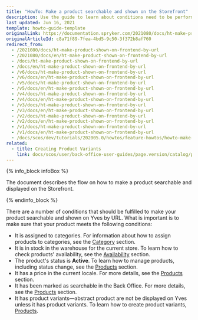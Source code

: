 ```yaml
---
title: "HowTo: Make a product searchable and shown on the Storefront"
description: Use the guide to learn about conditions need to be performed to make a product searchable in the online store.
last_updated: Jun 16, 2021
template: howto-guide-template
originalLink: https://documentation.spryker.com/2021080/docs/ht-make-product-shown-on-frontend-by-url
originalArticleId: c8a71f89-7fea-4bd5-9c50-3f372b8af760
redirect_from:
  - /2021080/docs/ht-make-product-shown-on-frontend-by-url
  - /2021080/docs/en/ht-make-product-shown-on-frontend-by-url
  - /docs/ht-make-product-shown-on-frontend-by-url
  - /docs/en/ht-make-product-shown-on-frontend-by-url
  - /v6/docs/ht-make-product-shown-on-frontend-by-url
  - /v6/docs/en/ht-make-product-shown-on-frontend-by-url
  - /v5/docs/ht-make-product-shown-on-frontend-by-url
  - /v5/docs/en/ht-make-product-shown-on-frontend-by-url
  - /v4/docs/ht-make-product-shown-on-frontend-by-url
  - /v4/docs/en/ht-make-product-shown-on-frontend-by-url
  - /v3/docs/ht-make-product-shown-on-frontend-by-url
  - /v3/docs/en/ht-make-product-shown-on-frontend-by-url
  - /v2/docs/ht-make-product-shown-on-frontend-by-url
  - /v2/docs/en/ht-make-product-shown-on-frontend-by-url
  - /v1/docs/ht-make-product-shown-on-frontend-by-url
  - /v1/docs/en/ht-make-product-shown-on-frontend-by-url
  - /docs/scos/dev/tutorials/202005.0/howtos/feature-howtos/howto-make-a-product-searchable-and-shown-on-the-storefront.html
related:
  - title: Creating Product Variants
    link: docs/scos/user/back-office-user-guides/page.version/catalog/products/manage-concrete-products/creating-product-variants.html
---
```


{% info_block infoBox %}

The document describes the flow on how to make a product searchable and displayed on the Storefront.

{% endinfo_block %}

There are a number of conditions that should be fulfilled to make your product searchable and shown on Yves by URL. What is important is to make sure that your product meets the following conditions:

* It is assigned to categories. For information about how to assign products to categories, see the [Category](/docs/scos/user/back-office-user-guides/{{site.version}}/catalog/category/assigning-products-to-categories.html) section.
* It is in stock in the warehouse for the current store. To learn how to check products' availability, see the [Availability](/docs/scos/user/back-office-user-guides/{{site.version}}/catalog/availability/managing-products-availability.html) section.
* The product's status is **Active**. To learn how to manage products, including status change, see the [Products](/docs/scos/user/back-office-user-guides/{{site.version}}/catalog/products/managing-products/managing-products.html#activating-products) section.
* It has a price in the current locale. For more details, see the [Products](/docs/scos/user/back-office-user-guides/{{site.version}}/catalog/products/managing-products/managing-products.html) section.
* It has been marked as searchable in the Back Office. For more details, see the [Products](/docs/scos/user/back-office-user-guides/{{site.version}}/catalog/products/manage-concrete-products/creating-product-variants.html) section.
* It has product variants—abstract product are not be displayed on Yves unless it has product variants. To learn how to create product variants, [Products](/docs/scos/user/back-office-user-guides/{{site.version}}/catalog/products/manage-concrete-products/creating-product-variants.html). 
